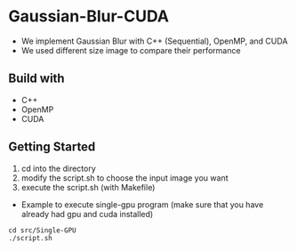 # Gaussian-Blur-CUDA
- We implement Gaussian Blur with C++ (Sequential), OpenMP, and CUDA
- We used different size image to compare their performance

## Build with
- C++
- OpenMP
- CUDA

## Getting Started
1. cd into the directory
2. modify the script.sh to choose the input image you want
3. execute the script.sh (with Makefile)</br>
- Example to execute single-gpu program (make sure that you have already had gpu and cuda installed)

```
cd src/Single-GPU
./script.sh
```
